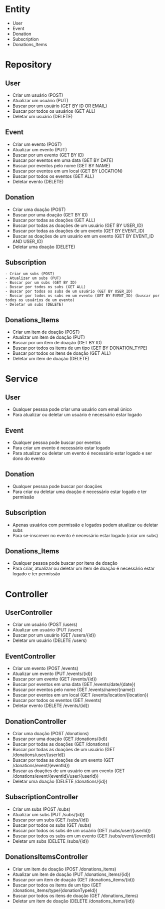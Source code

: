 # Entity
  - User
  - Event
  - Donation
  - Subscription
  - Donations_Items

# Repository
  ## User
  - Criar um usuário (POST)
  - Atualizar um usuário (PUT)
  - Buscar por um usuário (GET BY ID OR EMAIL)
  - Buscar por todos os usuários (GET ALL)
  - Deletar um usuário (DELETE)

  ## Event
  - Criar um evento (POST)
  - Atualizar um evento (PUT)
  - Buscar por um evento (GET BY ID)
  - Buscar por eventos em uma data (GET BY DATE)
  - Buscar por eventos pelo nome (GET BY NAME)
  - Buscar por eventos em um local (GET BY LOCATION)
  - Buscar por todos os eventos (GET ALL)
  - Deletar evento (DELETE)

  ## Donation
  - Criar uma doação (POST)
  - Buscar por uma doação (GET BY ID)
  - Buscar por todas as doações (GET ALL)
  - Buscar por todas as doações de um usuário (GET BY USER_ID)
  - Buscar por todas as doações de um evento (GET BY EVENT_ID)
  - Buscar as doações de um usuário em um evento (GET BY EVENT_ID AND USER_ID)
  - Deletar uma doação (DELETE)

  ## Subscription
    - Criar um subs (POST)
    - Atualizar um subs (PUT)
    - Buscar por um subs (GET BY ID)
    - Buscar por todos os subs (GET ALL)
    - Buscar por todos os subs de um usuário (GET BY USER_ID)
    - Buscar por todos os subs em um evento (GET BY EVENT_ID) (buscar por todos os usuários de um evento) 
    - Deletar um subs (DELETE)

  ## Donations_Items
  - Criar um item de doação (POST)
  - Atualizar um item de doação (PUT)
  - Buscar por um item de doação (GET BY ID)
  - Buscar por todos os items de um tipo (GET BY DONATION_TYPE)
  - Buscar por todos os itens de doação (GET ALL)
  - Deletar um item de doação (DELETE)

# Service
  ## User
  - Qualquer pessoa pode criar uma usuário com email único
  - Para atualizar ou deletar um usuário é necessário estar logado

  ## Event
  - Qualquer pessoa pode buscar por eventos
  - Para criar um evento é necessário estar logado
  - Para atualizar ou deletar um evento é necessário estar logado e ser dono do evento

  ## Donation
  - Qualquer pessoa pode buscar por doações
  - Para criar ou deletar uma doação é necessário estar logado e ter permissão

  ## Subscription
  - Apenas usuários com permissão e logados podem atualizar ou deletar subs 
  - Para se-inscrever no evento é necessário estar logado (criar um subs)

  ## Donations_Items
  - Qualquer pessoa pode buscar por itens de doação
  - Para criar, atualizar ou deletar um item de doação é necessário estar logado e ter permissão
  
# Controller
  ## UserController
  - Criar um usuário (POST /users)
  - Atualizar um usuário (PUT /users)
  - Buscar por um usuário (GET /users/{id})
  - Deletar um usuário (DELETE /users)

  ## EventController
  - Criar um evento (POST /events)
  - Atualizar um evento (PUT /events/{id})
  - Buscar por um evento (GET /events/{id})
  - Buscar por eventos em uma data (GET /events/date/{date})
  - Buscar por eventos pelo nome (GET /events/name/{name})
  - Buscar por eventos em um local (GET /events/location/{location})
  - Buscar por todos os eventos (GET /events)
  - Deletar evento (DELETE /events/{id})

  ## DonationController
  - Criar uma doação (POST /donations)
  - Buscar por uma doação (GET /donations/{id})
  - Buscar por todas as doações (GET /donations)
  - Buscar por todas as doações de um usuário (GET /donations/user/{userId})
  - Buscar por todas as doações de um evento (GET /donations/event/{eventId})
  - Buscar as doações de um usuário em um evento (GET /donations/event/{eventId}/user/{userId})
  - Deletar uma doação (DELETE /donations/{id})

  ## SubscriptionController
  - Criar um subs (POST /subs)
  - Atualizar um subs (PUT /subs/{id})
  - Buscar por um subs (GET /subs/{id})
  - Buscar por todos os subs (GET /subs)
  - Buscar por todos os subs de um usuário (GET /subs/user/{userId})
  - Buscar por todos os subs em um evento (GET /subs/event/{eventId})
  - Deletar um subs (DELETE /subs/{id})

  ## DonationsItemsController
  - Criar um item de doação (POST /donations_items)
  - Atualizar um item de doação (PUT /donations_items/{id})
  - Buscar por um item de doação (GET /donations_items/{id})
  - Buscar por todos os items de um tipo (GET /donations_items/type/{donationTypeId})
  - Buscar por todos os itens de doação (GET /donations_items)
  - Deletar um item de doação (DELETE /donations_items/{id})
